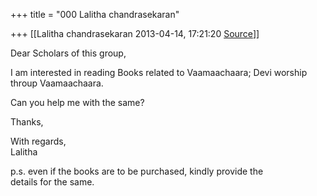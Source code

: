 +++
title = "000 Lalitha chandrasekaran"

+++
[[Lalitha chandrasekaran	2013-04-14, 17:21:20 [Source](https://groups.google.com/g/samskrita/c/bBRgxmSu_w4)]]



Dear Scholars of this group,  
  
I am interested in reading Books related to Vaamaachaara; Devi worship  
throup Vaamaachaara.  
  
Can you help me with the same?  
  
Thanks,  
  
With regards,  
Lalitha  
  
p.s. even if the books are to be purchased, kindly provide the  
details for the same.  


